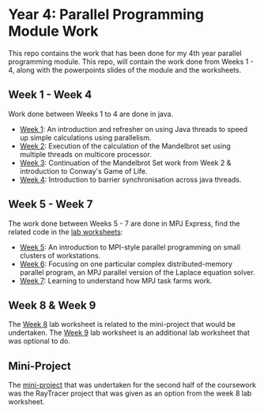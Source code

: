 # Year 4: Parallel Programming Module Work

This repo contains the work that has been done for my 4th year parallel programming module. This repo, will contain the work done from Weeks 1 - 4, along with the powerpoints slides of the module and the worksheets.

## Week 1 - Week 4
Work done between Weeks 1 to 4 are done in java.
- [Week 1](/Resource%20Files/Lab%20Worksheets/week1-lab.html): An introduction and refresher on using Java threads to speed up simple calculations using parallelism.
- [Week 2](/Resource%20Files/Lab%20Worksheets/week2-lab.html): Execution of the calculation of the Mandelbrot set using multiple threads on multicore processor.
- [Week 3](/Resource%20Files/Lab%20Worksheets/week3-lab.html): Continuation of the Mandelbrot Set work from Week 2 & introduction to Conway's Game of Life.
- [Week 4](/Resource%20Files/Lab%20Worksheets/week4-lab.html): Introduction to barrier synchronisation across java threads.

## Week 5 - Week 7
The work done between Weeks 5 - 7 are done in MPJ Express, find the related code in the [lab worksheets](/Resource%20Files/Lab%20Worksheets):
- [Week 5](/Resource%20Files/Lab%20Worksheets/week5-lab.html): An introduction to MPI-style parallel programming on small clusters of workstations.
- [Week 6](/Resource%20Files/Lab%20Worksheets/week6-lab.html): Focusing on one particular complex distributed-memory parallel program, an MPJ parallel version of the Laplace equation solver.
- [Week 7](/Resource%20Files/Lab%20Worksheets/week7-lab.html): Learning to understand how MPJ task farms work.

## Week 8 & Week 9
The [Week 8](/Resource%20Files/Lab%20Worksheets/week8-lab.html) lab worksheet is related to the mini-project that would be undertaken.
The [Week 9](/Resource%20Files/Lab%20Worksheets/week9-lab.html) lab worksheet is an additional lab worksheet that was optional to do.

## Mini-Project
The [mini-project](/Mini-Project/) that was undertaken for the second half of the coursework was the RayTracer project that was given as an option from the week 8 lab worksheet.

